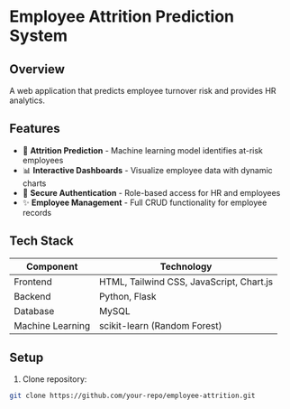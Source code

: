 # Employee Attrition Prediction System

## Overview
A web application that predicts employee turnover risk and provides HR analytics.

## Features
- 🎯 **Attrition Prediction** - Machine learning model identifies at-risk employees
- 📊 **Interactive Dashboards** - Visualize employee data with dynamic charts
- 🔐 **Secure Authentication** - Role-based access for HR and employees
- ✨ **Employee Management** - Full CRUD functionality for employee records

## Tech Stack
| Component       | Technology |
|----------------|------------|
| Frontend       | HTML, Tailwind CSS, JavaScript, Chart.js |
| Backend        | Python, Flask |
| Database       | MySQL |
| Machine Learning | scikit-learn (Random Forest) |

## Setup
1. Clone repository:
```bash
git clone https://github.com/your-repo/employee-attrition.git